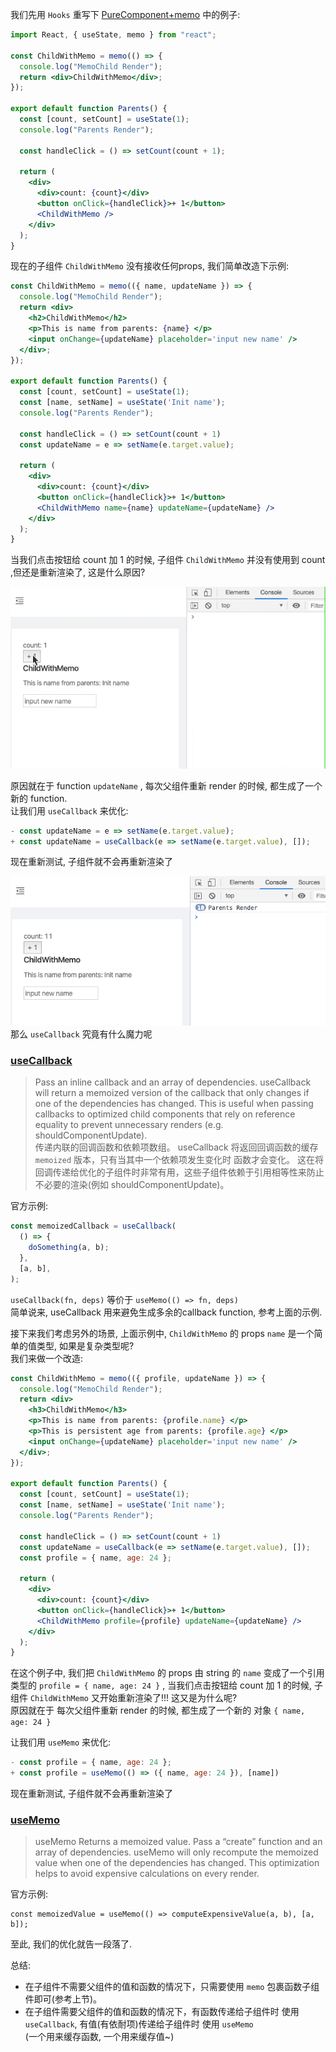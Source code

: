 我们先用 `Hooks` 重写下 [PureComponent+memo](./React-PureComponent+memo.md) 中的例子:

```jsx
import React, { useState, memo } from "react";

const ChildWithMemo = memo(() => {
  console.log("MemoChild Render");
  return <div>ChildWithMemo</div>;
});

export default function Parents() {
  const [count, setCount] = useState(1);
  console.log("Parents Render");

  const handleClick = () => setCount(count + 1);
  
  return (
    <div>
      <div>count: {count}</div>
      <button onClick={handleClick}>+ 1</button>
      <ChildWithMemo />
    </div>
  );
}
```

现在的子组件 `ChildWithMemo` 没有接收任何props, 我们简单改造下示例:  

```jsx
const ChildWithMemo = memo(({ name, updateName }) => {
  console.log("MemoChild Render");
  return <div>
    <h2>ChildWithMemo</h2>
    <p>This is name from parents: {name} </p>
    <input onChange={updateName} placeholder='input new name' />
  </div>;
});

export default function Parents() {
  const [count, setCount] = useState(1);
  const [name, setName] = useState('Init name');
  console.log("Parents Render");
  
  const handleClick = () => setCount(count + 1)
  const updateName = e => setName(e.target.value);

  return (
    <div>
      <div>count: {count}</div>
      <button onClick={handleClick}>+ 1</button>
      <ChildWithMemo name={name} updateName={updateName} />
    </div>
  );
}

```
当我们点击按钮给 count 加 1 的时候, 子组件 `ChildWithMemo` 并没有使用到 count ,但还是重新渲染了, 这是什么原因?

![](../Images/React-useCallback+useMemo-1.gif) 

原因就在于 function `updateName` , 每次父组件重新 render 的时候, 都生成了一个新的 function.  
让我们用 `useCallback` 来优化:
```jsx
- const updateName = e => setName(e.target.value);
+ const updateName = useCallback(e => setName(e.target.value), []);
```
现在重新测试, 子组件就不会再重新渲染了

![](../Images/React-useCallback+useMemo-2.png)  
那么 `useCallback` 究竟有什么魔力呢
### [useCallback](https://reactjs.org/docs/hooks-reference.html#usecallback)
> Pass an inline callback and an array of dependencies. useCallback will return a memoized version of the callback that only changes if one of the dependencies has changed. This is useful when passing callbacks to optimized child components that rely on reference equality to prevent unnecessary renders (e.g. shouldComponentUpdate).  
传递内联的回调函数和依赖项数组。 useCallback 将返回回调函数的缓存 `memoized` 版本，只有当其中一个依赖项发生变化时 函数才会变化。 这在将回调传递给优化的子组件时非常有用，这些子组件依赖于引用相等性来防止不必要的渲染(例如 shouldComponentUpdate)。

官方示例:
```js
const memoizedCallback = useCallback(
  () => {
    doSomething(a, b);
  },
  [a, b],
);
```
`useCallback(fn, deps)` 等价于 `useMemo(() => fn, deps)`  
简单说来, useCallback 用来避免生成多余的callback function, 参考上面的示例.


接下来我们考虑另外的场景, 上面示例中, `ChildWithMemo` 的 props `name` 是一个简单的值类型, 如果是复杂类型呢?  
我们来做一个改造:
```jsx
const ChildWithMemo = memo(({ profile, updateName }) => {
  console.log("MemoChild Render");
  return <div>
    <h3>ChildWithMemo</h3>
    <p>This is name from parents: {profile.name} </p>
    <p>This is persistent age from parents: {profile.age} </p>
    <input onChange={updateName} placeholder='input new name' />
  </div>;
});

export default function Parents() {
  const [count, setCount] = useState(1);
  const [name, setName] = useState('Init name');
  console.log("Parents Render");

  const handleClick = () => setCount(count + 1)
  const updateName = useCallback(e => setName(e.target.value), []);
  const profile = { name, age: 24 };

  return (
    <div>
      <div>count: {count}</div>
      <button onClick={handleClick}>+ 1</button>
      <ChildWithMemo profile={profile} updateName={updateName} />
    </div>
  );
}
```

在这个例子中, 我们把 `ChildWithMemo` 的 props 由 string 的 `name` 变成了一个引用类型的 `profile = { name, age: 24 }` , 当我们点击按钮给 count 加 1 的时候, 子组件 `ChildWithMemo` 又开始重新渲染了!!!  这又是为什么呢?  
原因就在于 每次父组件重新 render 的时候, 都生成了一个新的 对象 `{ name, age: 24 }`  

让我们用 `useMemo` 来优化:

```js
- const profile = { name, age: 24 };
+ const profile = useMemo(() => ({ name, age: 24 }), [name])
```
现在重新测试, 子组件就不会再重新渲染了
### [useMemo](https://reactjs.org/docs/hooks-reference.html#usememo)
> useMemo Returns a memoized value. Pass a “create” function and an array of dependencies. useMemo will only recompute the memoized value when one of the dependencies has changed. This optimization helps to avoid expensive calculations on every render.

官方示例:
```
const memoizedValue = useMemo(() => computeExpensiveValue(a, b), [a, b]);
```


至此, 我们的优化就告一段落了.

总结:
- 在子组件不需要父组件的值和函数的情况下，只需要使用 `memo` 包裹函数子组件即可(参考上节)。
- 在子组件需要父组件的值和函数的情况下，有函数传递给子组件时 使用 `useCallback`, 有值(有依耐项)传递给子组件时 使用 `useMemo`  
(一个用来缓存函数, 一个用来缓存值~)
